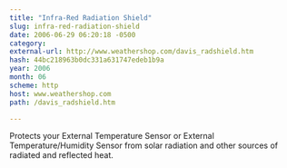 ```yaml
---
title: "Infra-Red Radiation Shield"
slug: infra-red-radiation-shield
date: 2006-06-29 06:20:18 -0500
category: 
external-url: http://www.weathershop.com/davis_radshield.htm
hash: 44bc218963b0dc331a631747edeb1b9a
year: 2006
month: 06
scheme: http
host: www.weathershop.com
path: /davis_radshield.htm

---
```


Protects your External Temperature Sensor or External Temperature/Humidity Sensor from solar radiation and other sources of radiated and reflected heat.
